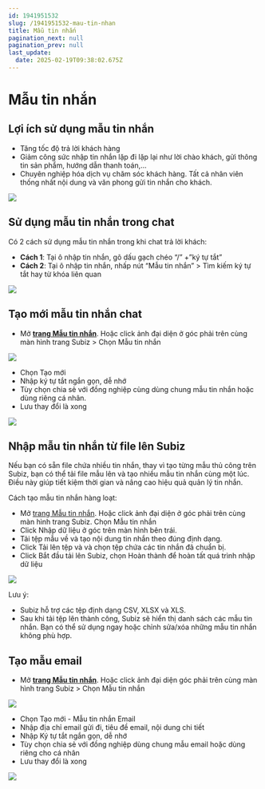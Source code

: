 ```yaml
---
id: 1941951532
slug: /1941951532-mau-tin-nhan
title: Mẫu tin nhắn
pagination_next: null
pagination_prev: null
last_update:
  date: 2025-02-19T09:38:02.675Z
---
```


# Mẫu tin nhắn

## Lợi ích sử dụng mẫu tin nhắn


- Tăng tốc độ trả lời khách hàng
- Giảm công sức nhập tin nhắn lặp đi lặp lại như lời chào khách, gửi thông tin sản phẩm, hướng dẫn thanh toán,...
- Chuyên nghiệp hóa dịch vụ chăm sóc khách hàng. Tất cả nhân viên thống nhất nội dung và văn phong gửi tin nhắn cho khách.


![](https://vcdn.subiz-cdn.com/file/fisgdfimtttyvvckujaz_acpxkgumifuoofoosble/unnamed.gif)

## Sử dụng mẫu tin nhắn trong chat


Có 2 cách sử dụng mẫu tin nhắn trong khi chat trả lời khách:

- **Cách 1**: Tại ô nhập tin nhắn, gõ dấu gạch chéo “/” +”ký tự tắt”
- **Cách 2**: Tại ô nhập tin nhắn, nhấp nút “Mẫu tin nhắn” > Tìm kiếm ký tự tắt hay từ khóa liên quan


![](https://vcdn.subiz-cdn.com/file/fisgdfimxlgxlgynnwhs_acpxkgumifuoofoosble/unnamed.png)

## Tạo mới mẫu tin nhắn chat


- Mở **[trang Mẫu tin nhắn](https://app.subiz.com.vn/settings/?message_template=true)**. Hoặc click ảnh đại diện ở góc phải trên cùng màn hình trang Subiz > Chọn Mẫu tin nhắn




![](https://vcdn.subiz-cdn.com/file/fisgdfindhgwxwicyjbq_acpxkgumifuoofoosble/unnamed.png)




- Chọn Tạo mới
- Nhập ký tự tắt ngắn gọn, dễ nhớ
- Tùy chọn chia sẻ với đồng nghiệp cùng dùng chung mẫu tin nhắn hoặc dùng riêng cá nhân.
- Lưu thay đổi là xong


![](https://vcdn.subiz-cdn.com/file/fisgdfingyacjumqlhnd_acpxkgumifuoofoosble/unnamed.png)

## Nhập mẫu tin nhắn từ file lên Subiz


Nếu bạn có sẵn file chứa nhiều tin nhắn, thay vì tạo từng mẫu thủ công trên Subiz, bạn có thể tải file mẫu lên và tạo nhiều mẫu tin nhắn cùng một lúc. Điều này giúp tiết kiệm thời gian và nâng cao hiệu quả quản lý tin nhắn.

Cách tạo mẫu tin nhắn hàng loạt: 

- Mở [trang Mẫu tin nhắn](https://app.subiz.com.vn/settings/?message_template=true). Hoặc click ảnh đại diện ở góc phải trên cùng màn hình trang Subiz. Chọn Mẫu tin nhắn
- Click Nhập dữ liệu ở góc trên màn hình bên trái.
- Tải tệp mẫu về và tạo nội dung tin nhắn theo đúng định dạng.
- Click Tải lên tệp và và chọn tệp chứa các tin nhắn đã chuẩn bị.
- Click Bắt đầu tải lên Subiz, chọn Hoàn thành để hoàn tất quá trình nhập dữ liệu


![](https://vcdn.subiz-cdn.com/file/fisgdfinmgcvwpuyqhjk_acpxkgumifuoofoosble/unnamed.png)


Lưu ý: 

- Subiz hỗ trợ các tệp định dạng CSV, XLSX và XLS.
- Sau khi tải tệp lên thành công, Subiz sẽ hiển thị danh sách các mẫu tin nhắn. Bạn có thể sử dụng ngay hoặc chỉnh sửa/xóa những mẫu tin nhắn không phù hợp.
## Tạo mẫu email


- Mở **[trang Mẫu tin nhắn](https://app.subiz.com.vn/settings/?message_template=true)**. Hoặc click ảnh đại diện góc phải trên cùng màn hình trang Subiz > Chọn Mẫu tin nhắn


![](https://vcdn.subiz-cdn.com/file/fisgdfindhgwxwicyjbq_acpxkgumifuoofoosble/unnamed.png)
- Chọn Tạo mới - Mẫu tin nhắn Email
- Nhập địa chỉ email gửi đi, tiêu đề email, nội dung chi tiết
- Nhập Ký tự tắt ngắn gọn, dễ nhớ
- Tùy chọn chia sẻ với đồng nghiệp dùng chung mẫu email hoặc dùng riêng cho cá nhân
- Lưu thay đổi là xong


![](https://vcdn.subiz-cdn.com/file/fisgdfinqxaypvcinqhw_acpxkgumifuoofoosble/unnamed.png)